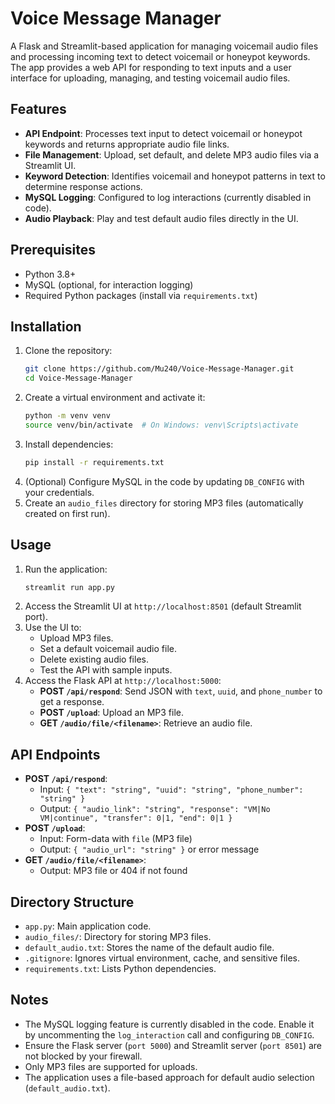 # Voice Message Manager

A Flask and Streamlit-based application for managing voicemail audio files and processing incoming text to detect voicemail or honeypot keywords. The app provides a web API for responding to text inputs and a user interface for uploading, managing, and testing voicemail audio files.

## Features
- **API Endpoint**: Processes text input to detect voicemail or honeypot keywords and returns appropriate audio file links.
- **File Management**: Upload, set default, and delete MP3 audio files via a Streamlit UI.
- **Keyword Detection**: Identifies voicemail and honeypot patterns in text to determine response actions.
- **MySQL Logging**: Configured to log interactions (currently disabled in code).
- **Audio Playback**: Play and test default audio files directly in the UI.

## Prerequisites
- Python 3.8+
- MySQL (optional, for interaction logging)
- Required Python packages (install via `requirements.txt`)

## Installation
1. Clone the repository:
   ```bash
   git clone https://github.com/Mu240/Voice-Message-Manager.git
   cd Voice-Message-Manager
   ```
2. Create a virtual environment and activate it:
   ```bash
   python -m venv venv
   source venv/bin/activate  # On Windows: venv\Scripts\activate
   ```
3. Install dependencies:
   ```bash
   pip install -r requirements.txt
   ```
4. (Optional) Configure MySQL in the code by updating `DB_CONFIG` with your credentials.
5. Create an `audio_files` directory for storing MP3 files (automatically created on first run).

## Usage
1. Run the application:
   ```bash
   streamlit run app.py
   ```
2. Access the Streamlit UI at `http://localhost:8501` (default Streamlit port).
3. Use the UI to:
   - Upload MP3 files.
   - Set a default voicemail audio file.
   - Delete existing audio files.
   - Test the API with sample inputs.
4. Access the Flask API at `http://localhost:5000`:
   - **POST `/api/respond`**: Send JSON with `text`, `uuid`, and `phone_number` to get a response.
   - **POST `/upload`**: Upload an MP3 file.
   - **GET `/audio/file/<filename>`**: Retrieve an audio file.

## API Endpoints
- **POST `/api/respond`**:
  - Input: `{ "text": "string", "uuid": "string", "phone_number": "string" }`
  - Output: `{ "audio_link": "string", "response": "VM|No VM|continue", "transfer": 0|1, "end": 0|1 }`
- **POST `/upload`**:
  - Input: Form-data with `file` (MP3 file)
  - Output: `{ "audio_url": "string" }` or error message
- **GET `/audio/file/<filename>`**:
  - Output: MP3 file or 404 if not found

## Directory Structure
- `app.py`: Main application code.
- `audio_files/`: Directory for storing MP3 files.
- `default_audio.txt`: Stores the name of the default audio file.
- `.gitignore`: Ignores virtual environment, cache, and sensitive files.
- `requirements.txt`: Lists Python dependencies.

## Notes
- The MySQL logging feature is currently disabled in the code. Enable it by uncommenting the `log_interaction` call and configuring `DB_CONFIG`.
- Ensure the Flask server (`port 5000`) and Streamlit server (`port 8501`) are not blocked by your firewall.
- Only MP3 files are supported for uploads.
- The application uses a file-based approach for default audio selection (`default_audio.txt`).
